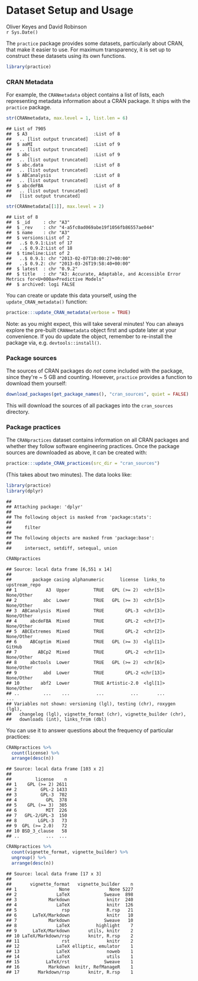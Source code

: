 # Dataset Setup and Usage
Oliver Keyes and David Robinson  
`r Sys.Date()`  

The `practice` package provides some datasets, particularly about CRAN, that make it easier to use. For maximum transparency, it is set up to construct these datasets using its own functions.


```r
library(practice)
```


### CRAN Metadata

For example, the `CRANmetadata` object contains a list of lists, each representing metadata information about a CRAN package. It ships with the `practice` package.


```r
str(CRANmetadata, max.level = 1, list.len = 6)
```

```
## List of 7905
##  $ A3                         :List of 8
##   .. [list output truncated]
##  $ aaMI                       :List of 9
##   .. [list output truncated]
##  $ abc                        :List of 9
##   .. [list output truncated]
##  $ abc.data                   :List of 8
##   .. [list output truncated]
##  $ ABCanalysis                :List of 8
##   .. [list output truncated]
##  $ abcdeFBA                   :List of 8
##   .. [list output truncated]
##   [list output truncated]
```

```r
str(CRANmetadata[[1]], max.level = 2)
```

```
## List of 8
##  $ _id     : chr "A3"
##  $ _rev    : chr "4-a5fc0ad069abe19f1056fb86557ae044"
##  $ name    : chr "A3"
##  $ versions:List of 2
##   ..$ 0.9.1:List of 17
##   ..$ 0.9.2:List of 18
##  $ timeline:List of 2
##   ..$ 0.9.1: chr "2013-02-07T10:00:27+00:00"
##   ..$ 0.9.2: chr "2013-03-26T19:58:40+00:00"
##  $ latest  : chr "0.9.2"
##  $ title   : chr "A3: Accurate, Adaptable, and Accessible Error Metrics for<U+000a>Predictive Models"
##  $ archived: logi FALSE
```

You can create or update this data yourself, using the `update_CRAN_metadata()` function:


```r
practice:::update_CRAN_metadata(verbose = TRUE)
```

Note: as you might expect, this will take several minutes! You can always explore the pre-built `CRANmetadata` object first and update later at your convenience. If you do update the object, remember to re-install the package via, e.g. `devtools::install()`.

### Package sources

The sources of CRAN packages do *not* come included with the package, since they're ~ 5 GB and counting. However, `practice` provides a function to download them yourself:


```r
download_packages(get_package_names(), "cran_sources", quiet = FALSE)
```

This will download the sources of all packages into the `cran_sources` directory.

### Package practices

The `CRANpractices` dataset contains information on all CRAN packages and whether they follow software engineering practices. Once the package sources are downloaded as above, it can be created with:


```r
practice:::update_CRAN_practices(src_dir = "cran_sources")
```

(This takes about two minutes).  The data looks like:


```r
library(practice)
library(dplyr)
```

```
## 
## Attaching package: 'dplyr'
## 
## The following object is masked from 'package:stats':
## 
##     filter
## 
## The following objects are masked from 'package:base':
## 
##     intersect, setdiff, setequal, union
```

```r
CRANpractices
```

```
## Source: local data frame [6,551 x 14]
## 
##        package casing alphanumeric      license  links_to upstream_repo
## 1           A3  Upper         TRUE   GPL (>= 2)  <chr[5]>    None/Other
## 2          abc  Lower         TRUE   GPL (>= 3)  <chr[5]>    None/Other
## 3  ABCanalysis  Mixed         TRUE        GPL-3  <chr[3]>    None/Other
## 4     abcdeFBA  Mixed         TRUE        GPL-2  <chr[7]>    None/Other
## 5  ABCExtremes  Mixed         TRUE        GPL-2  <chr[2]>    None/Other
## 6     ABCoptim  Mixed         TRUE   GPL (>= 3)  <lgl[1]>        GitHub
## 7        ABCp2  Mixed         TRUE        GPL-2  <chr[1]>    None/Other
## 8     abctools  Lower         TRUE   GPL (>= 2)  <chr[6]>    None/Other
## 9          abd  Lower         TRUE        GPL-2 <chr[13]>    None/Other
## 10        abf2  Lower         TRUE Artistic-2.0  <lgl[1]>    None/Other
## ..         ...    ...          ...          ...       ...           ...
## Variables not shown: versioning (lgl), testing (chr), roxygen (lgl),
##   changelog (lgl), vignette_format (chr), vignette_builder (chr),
##   downloads (int), links_from (dbl)
```

You can use it to answer questions about the frequency of particular practices:


```r
CRANpractices %>%
  count(license) %>%
  arrange(desc(n))
```

```
## Source: local data frame [103 x 2]
## 
##         license    n
## 1    GPL (>= 2) 2611
## 2         GPL-2 1433
## 3         GPL-3  702
## 4           GPL  378
## 5    GPL (>= 3)  305
## 6           MIT  226
## 7   GPL-2/GPL-3  150
## 8        LGPL-3   73
## 9  GPL (>= 2.0)   72
## 10 BSD_3_clause   58
## ..          ...  ...
```

```r
CRANpractices %>%
  count(vignette_format, vignette_builder) %>%
  ungroup() %>%
  arrange(desc(n))
```

```
## Source: local data frame [17 x 3]
## 
##       vignette_format   vignette_builder    n
## 1                None               None 5227
## 2               LaTeX             Sweave  898
## 3            Markdown              knitr  240
## 4               LaTeX              knitr  126
## 5                 rsp              R.rsp   21
## 6      LaTeX/Markdown              knitr   10
## 7            Markdown             Sweave   10
## 8               LaTeX          highlight    7
## 9      LaTeX/Markdown       utils, knitr    2
## 10 LaTeX/Markdown/rsp       knitr, R.rsp    2
## 11                rst              knitr    2
## 12              LaTeX elliptic, emulator    1
## 13              LaTeX              noweb    1
## 14              LaTeX              utils    1
## 15          LaTeX/rst             Sweave    1
## 16           Markdown  knitr, RefManageR    1
## 17       Markdown/rsp       knitr, R.rsp    1
```
